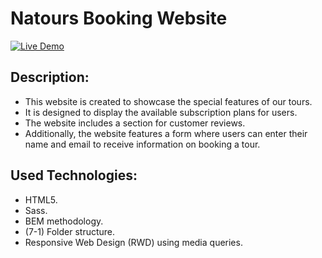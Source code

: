 # Natours Booking Website

[![Live Demo](https://img.shields.io/badge/Live%20Demo-Click%20Here-brightgreen)](https://youssef-abutaleb.github.io/Natours/)

## Description:
- This website is created to showcase the special features of our tours.
- It is designed to display the available subscription plans for users.
- The website includes a section for customer reviews.
- Additionally, the website features a form where users can enter their name and email to receive information on booking a tour.

## Used Technologies:
- HTML5.
- Sass.
- BEM methodology.
- (7-1) Folder structure.
- Responsive Web Design (RWD) using media queries.
